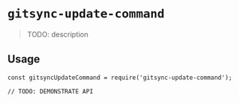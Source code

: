# `gitsync-update-command`

> TODO: description

## Usage

```
const gitsyncUpdateCommand = require('gitsync-update-command');

// TODO: DEMONSTRATE API
```
